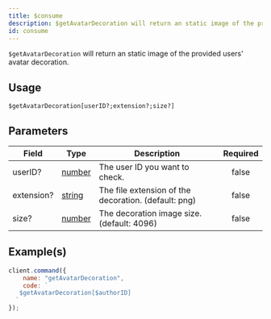 ```yaml
---
title: $consume
description: $getAvatarDecoration will return an static image of the provided users' avatar decoration
id: consume
---
```


`$getAvatarDecoration` will return an static image of the provided users' avatar decoration.

## Usage

```aoi
$getAvatarDecoration[userID?;extension?;size?]
```

## Parameters

| Field               | Type                                                                                                | Description                                                         | Required  |
| ------------------- | --------------------------------------------------------------------------------------------------- | ------------------------------------------------------------------- | :-------: |
| userID?             | [number](https://developer.mozilla.org/en-US/docs/Web/JavaScript/Reference/Global_Objects/Number)   | The user ID you want to check.                                      |   false   |
| extension?          | [string](https://developer.mozilla.org/en-US/docs/Web/JavaScript/Reference/Global_Objects/String)   | The file extension of the decoration. (default: png)               |   false   |
| size?               | [number](https://developer.mozilla.org/en-US/docs/Web/JavaScript/Reference/Global_Objects/Number)   | The decoration image size. (default: 4096)                          |   false   |


## Example(s)


```javascript
client.command({
    name: "getAvatarDecoration",
    code: `
   $getAvatarDecoration[$authorID]
  `
});
```

